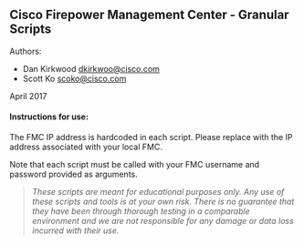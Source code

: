 ## Cisco Firepower Management Center - Granular Scripts

Authors:
* Dan Kirkwood <dkirkwoo@cisco.com>
* Scott Ko <scoko@cisco.com>

April 2017

#### Instructions for use:
The FMC IP address is hardcoded in each script. Please replace with the IP address associated with your local FMC. 

Note that each script must be called with your FMC username and password provided as arguments. 


> *These scripts are meant for educational purposes only. Any use of these scripts and tools is at your own risk. There is no guarantee that they have been through thorough testing in a comparable environment and we are not responsible for any damage or data loss incurred with their use.*